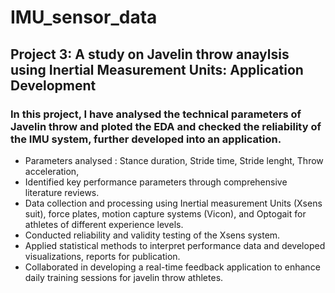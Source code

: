 # IMU_sensor_data

## Project 3: A study on Javelin throw anaylsis using Inertial Measurement Units: Application Development

### In this project, I have analysed the technical parameters of Javelin throw and ploted the EDA and checked the reliability of the IMU system, further developed into an application.

* Parameters analysed : Stance duration, Stride time, Stride lenght, Throw acceleration, 
*	Identified key performance parameters through comprehensive literature reviews.
* Data collection and processing using Inertial measurement Units (Xsens suit), force plates, motion capture systems (Vicon), and Optogait for athletes of different experience levels.
* Conducted reliability and validity testing of the Xsens system.
* Applied statistical methods to interpret performance data and developed visualizations, reports for publication.
* Collaborated in developing a real-time feedback application to enhance daily training sessions for javelin throw athletes.
